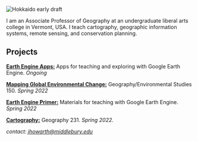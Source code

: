 ![Hokkaido early draft](/images/hokkaido_cropped.png)

I am an Associate Professor of Geography at an undergraduate liberal arts college in Vermont, USA. I teach cartography, geographic information systems, remote sensing, and conservation planning.

## Projects

[**Earth Engine Apps:**](https://jhowarth.users.earthengine.app/) Apps for teaching and exploring with Google Earth Engine. *Ongoing*

[**Mapping Global Environmental Change:**](https://geog0150.github.io/s22/) Geography/Environmental Studies 150. *Spring 2022*

[**Earth Engine Primer:**](https://github.com/jeffhowarth/eeprimer) Materials for teaching with Google Earth Engine. *Spring 2022*  

[**Cartography:**](https://geog0231.github.io/s22/) Geography 231. *Spring 2022*.  

*contact: jhowarth@middlebury.edu*  
